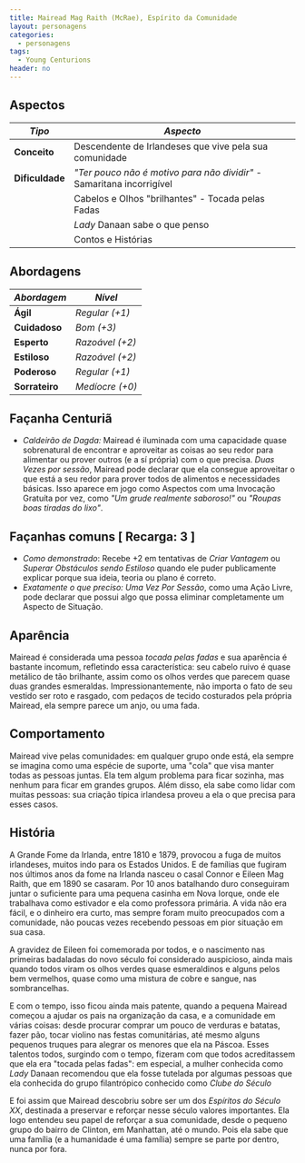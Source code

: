 ```yaml
---
title: Mairead Mag Raith (McRae), Espírito da Comunidade
layout: personagens
categories:
  - personagens
tags:
  - Young Centurions
header: no
---
```




## Aspectos

| ***Tipo***       | ***Aspecto***                                                           |
|------------------|-------------------------------------------------------------------------|
| __Conceito__     | Descendente de Irlandeses que vive pela sua comunidade                  |
| __Dificuldade__  | _"Ter pouco não é motivo para não dividir"_ - Samaritana incorrigível   |
|                  | Cabelos e Olhos "brilhantes" - Tocada pelas Fadas                       |
|                  | _Lady_ Danaan sabe o que penso                                          |
|                  | Contos e Histórias                                                      |

## Abordagens

| ***Abordagem*** | ***Nível***     |
|-----------------|-----------------|
| __Ágil__        | _Regular (+1)_  |
| __Cuidadoso__   | _Bom (+3)_      |
| __Esperto__     | _Razoável (+2)_ |
| __Estiloso__    | _Razoável (+2)_ |
| __Poderoso__    | _Regular (+1)_  |
| __Sorrateiro__  | _Medíocre (+0)_ |

## Façanha Centuriã

+ _Caldeirão de Dagda:_ Mairead é iluminada com uma capacidade quase sobrenatural de encontrar e aproveitar as coisas ao seu redor para alimentar ou prover outros (e a sí própria) com o que precisa. _Duas Vezes por sessão_, Mairead pode declarar que ela consegue aproveitar o que está a seu redor para prover todos de alimentos e necessidades básicas. Isso aparece em jogo como Aspectos com uma Invocação Gratuíta por vez, como _"Um grude realmente saboroso!"_ ou _"Roupas boas tiradas do lixo"_. 

## Façanhas comuns [ Recarga: 3 ]

+ _Como demonstrado_: Recebe +2 em tentativas de _Criar Vantagem_ ou _Superar Obstáculos sendo Estiloso_ quando ele puder publicamente explicar porque sua ideia, teoria ou plano é correto.
+ _Exatamente o que preciso:_ _Uma Vez Por Sessão_, como uma Ação Livre, pode declarar que possui algo que possa eliminar completamente um Aspecto de Situação.

## Aparência

Mairead é considerada uma pessoa _tocada pelas fadas_ e sua aparência é bastante incomum, refletindo essa característica: seu cabelo ruivo é quase metálico de tão brilhante, assim como os olhos verdes que parecem quase duas grandes esmeraldas. Impressionantemente, não importa o fato de seu vestido ser roto e rasgado, com pedaços de tecido costurados pela própria Mairead, ela sempre parece um anjo, ou uma fada.

## Comportamento

Mairead vive pelas comunidades: em qualquer grupo onde está, ela sempre se imagina como uma espécie de suporte, uma "cola" que visa manter todas as pessoas juntas. Ela tem algum problema para ficar sozinha, mas nenhum para ficar em grandes grupos. Além disso, ela sabe como lidar com muitas pessoas: sua criação típica irlandesa proveu a ela o que precisa para esses casos.

## História

A Grande Fome da Irlanda, entre 1810 e 1879, provocou a fuga de muitos irlandeses, muitos indo para os Estados Unidos. E de famílias que fugiram nos últimos anos da fome na Irlanda nasceu o  casal Connor e Eileen Mag Raith, que em 1890 se casaram. Por 10 anos batalhando duro conseguiram juntar o suficiente para uma pequena casinha em Nova Iorque, onde ele trabalhava como estivador e ela como professora primária. A vida não era fácil, e o dinheiro era curto, mas sempre foram muito preocupados com a comunidade, não poucas vezes recebendo pessoas em pior situação em sua casa.

A gravidez de Eileen foi comemorada por todos, e o nascimento nas primeiras badaladas do novo século foi considerado auspicioso, ainda mais quando todos viram os olhos verdes quase esmeraldinos e alguns pelos bem vermelhos, quase como uma mistura de cobre e sangue, nas sombrancelhas.

E com o tempo, isso ficou ainda mais patente, quando a pequena Mairead começou a ajudar os pais na organização da casa, e a comunidade em várias coisas: desde procurar comprar um pouco de verduras e batatas, fazer pão, tocar violino nas festas comunitárias, até mesmo alguns pequenos truques para alegrar os menores que ela na Páscoa. Esses talentos todos, surgindo com o tempo, fizeram com que todos acreditassem que ela era "tocada pelas fadas": em especial, a mulher conhecida como _Lady_ Danaan recomendou que ela fosse tutelada por algumas pessoas que ela conhecida do grupo filantrópico conhecido como _Clube do Século_

E foi assim que Mairead descobriu sobre ser um dos _Espíritos do Século XX_, destinada a preservar e reforçar nesse século valores importantes. Ela logo entendeu seu papel de reforçar a sua comunidade, desde o pequeno grupo do bairro de Clinton, em Manhattan, até o mundo. Pois ela sabe que uma família (e a humanidade é uma família) sempre se parte por dentro, nunca por fora.
